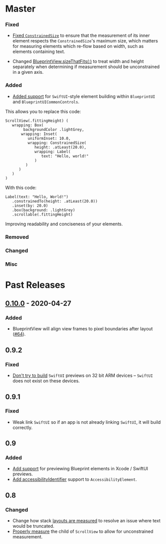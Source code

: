 # Master

### Fixed

- [Fixed `ConstrainedSize`](https://github.com/square/Blueprint/pull/87) to ensure that the measurement of its inner element respects the `ConstrainedSize`'s maximum size, which matters for measuring elements which re-flow based on width, such as elements containing text.

- Changed [BlueprintView.sizeThatFits(:)](https://github.com/square/Blueprint/pull/92/files) to treat width and height separately when determining if measurement should be unconstrained in a given axis.

### Added

- [Added support](https://github.com/square/Blueprint/pull/88) for `SwiftUI`-style element building within `BlueprintUI` and `BlueprintUICommonControls`.

This allows you to replace this code:

```
ScrollView(.fittingHeight) (
   wrapping: Box(
        backgroundColor .lightGrey,
       wrapping: Inset(
          uniformInset: 10.0,
          wrapping: ConstrainedSize(
             height: .atLeast(20.0),
             wrapping: Label(
                text: "Hello, world!"
             )
         )
      )
   )
)
```

With this code:

```
Label(text: "Hello, World!")
   .constrainedTo(height: .atLeast(20.0))
   .inset(by: 20.0)
   .box(background: .lightGrey)
   .scrollable(.fittingHeight)
```

Improving readability and conciseness of your elements.

### Removed

### Changed

### Misc

# Past Releases

## [0.10.0] - 2020-04-27

### Added

- BlueprintView will align view frames to pixel boundaries after layout ([#64]).

## 0.9.2

### Fixed

- [Don't try to build](https://github.com/square/Blueprint/pull/89) `SwiftUI` previews on 32 bit ARM devices – `SwiftUI` does not exist on these devices.

## 0.9.1

### Fixed

- Weak link `SwiftUI` so if an app is not already linking `SwiftUI`, it will build correctly.

## 0.9

### Added

- [Add support](https://github.com/square/Blueprint/pull/76) for previewing Blueprint elements in Xcode / SwiftUI previews.
- [Add accessibilityIdentifier](https://github.com/square/Blueprint/pull/81) support to `AccessibilityElement`.

## 0.8

### Changed

- Change how stack [layouts are measured](https://github.com/square/Blueprint/pull/68) to resolve an issue where text would be truncated.
- [Properly measure](https://github.com/square/Blueprint/pull/73) the child of `ScrollView` to allow for unconstrained measurement.

[0.10.0]: https://github.com/square/Blueprint/compare/0.9.2...0.10.0
[#64]: https://github.com/square/Blueprint/pull/64
